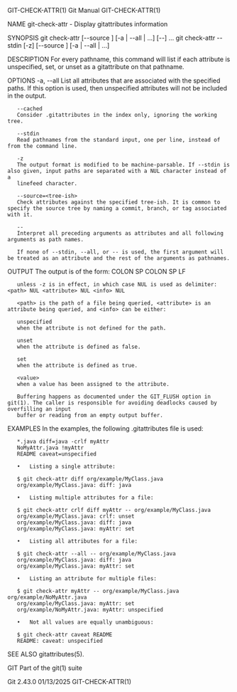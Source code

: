 GIT-CHECK-ATTR(1)							  Git Manual							     GIT-CHECK-ATTR(1)

NAME
       git-check-attr - Display gitattributes information

SYNOPSIS
       git check-attr [--source <tree-ish>] [-a | --all | <attr>...] [--] <pathname>...
       git check-attr --stdin [-z] [--source <tree-ish>] [-a | --all | <attr>...]

DESCRIPTION
       For every pathname, this command will list if each attribute is unspecified, set, or unset as a gitattribute on that pathname.

OPTIONS
       -a, --all
	   List all attributes that are associated with the specified paths. If this option is used, then unspecified attributes will not be included in the
	   output.

       --cached
	   Consider .gitattributes in the index only, ignoring the working tree.

       --stdin
	   Read pathnames from the standard input, one per line, instead of from the command line.

       -z
	   The output format is modified to be machine-parsable. If --stdin is also given, input paths are separated with a NUL character instead of a
	   linefeed character.

       --source=<tree-ish>
	   Check attributes against the specified tree-ish. It is common to specify the source tree by naming a commit, branch, or tag associated with it.

       --
	   Interpret all preceding arguments as attributes and all following arguments as path names.

       If none of --stdin, --all, or -- is used, the first argument will be treated as an attribute and the rest of the arguments as pathnames.

OUTPUT
       The output is of the form: <path> COLON SP <attribute> COLON SP <info> LF

       unless -z is in effect, in which case NUL is used as delimiter: <path> NUL <attribute> NUL <info> NUL

       <path> is the path of a file being queried, <attribute> is an attribute being queried, and <info> can be either:

       unspecified
	   when the attribute is not defined for the path.

       unset
	   when the attribute is defined as false.

       set
	   when the attribute is defined as true.

       <value>
	   when a value has been assigned to the attribute.

       Buffering happens as documented under the GIT_FLUSH option in git(1). The caller is responsible for avoiding deadlocks caused by overfilling an input
       buffer or reading from an empty output buffer.

EXAMPLES
       In the examples, the following .gitattributes file is used:

	   *.java diff=java -crlf myAttr
	   NoMyAttr.java !myAttr
	   README caveat=unspecified

       •   Listing a single attribute:

	   $ git check-attr diff org/example/MyClass.java
	   org/example/MyClass.java: diff: java

       •   Listing multiple attributes for a file:

	   $ git check-attr crlf diff myAttr -- org/example/MyClass.java
	   org/example/MyClass.java: crlf: unset
	   org/example/MyClass.java: diff: java
	   org/example/MyClass.java: myAttr: set

       •   Listing all attributes for a file:

	   $ git check-attr --all -- org/example/MyClass.java
	   org/example/MyClass.java: diff: java
	   org/example/MyClass.java: myAttr: set

       •   Listing an attribute for multiple files:

	   $ git check-attr myAttr -- org/example/MyClass.java org/example/NoMyAttr.java
	   org/example/MyClass.java: myAttr: set
	   org/example/NoMyAttr.java: myAttr: unspecified

       •   Not all values are equally unambiguous:

	   $ git check-attr caveat README
	   README: caveat: unspecified

SEE ALSO
       gitattributes(5).

GIT
       Part of the git(1) suite

Git 2.43.0								  01/13/2025							     GIT-CHECK-ATTR(1)

